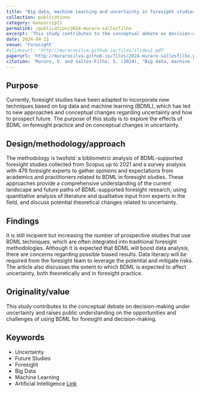 ```yaml
---
title: "Big data, machine learning and uncertainty in foresight studies"
collection: publications
category: manuscripts
permalink: /publication/2024-muraro-sallesfilho
excerpt: 'This study contributes to the conceptual debate on decision-making under uncertainty and raises public understanding on the opportunities and challenges of using Big Data and Machine Learning for foresight and decision-making.'
date: 2024-04-21
venue: 'Foresight'
#slidesurl: 'http://murarosilva.github.io/files/slides1.pdf'
paperurl: 'http://murarosilva.github.io/files/2024-muraro-sallesfilho.pdf'
citation: 'Muraro, V. and Salles-Filho, S. (2024), "Big data, machine learning and uncertainty in foresight studies", Foresight, Vol. 26 No. 3, pp. 436-452. https://doi.org/10.1108/FS-12-2022-0187'
---
```


## Purpose
Currently, foresight studies have been adapted to incorporate new techniques based on big data and machine learning (BDML), which has led to new approaches and conceptual changes regarding uncertainty and how to prospect future. The purpose of this study is to explore the effects of BDML on foresight practice and on conceptual changes in uncertainty.

## Design/methodology/approach
The methodology is twofold: a bibliometric analysis of BDML-supported foresight studies collected from Scopus up to 2021 and a survey analysis with 479 foresight experts to gather opinions and expectations from academics and practitioners related to BDML in foresight studies. These approaches provide a comprehensive understanding of the current landscape and future paths of BDML-supported foresight research, using quantitative analysis of literature and qualitative input from experts in the field, and discuss potential theoretical changes related to uncertainty.

## Findings
It is still incipient but increasing the number of prospective studies that use BDML techniques, which are often integrated into traditional foresight methodologies. Although it is expected that BDML will boost data analysis, there are concerns regarding possible biased results. Data literacy will be required from the foresight team to leverage the potential and mitigate risks. The article also discusses the extent to which BDML is expected to affect uncertainty, both theoretically and in foresight practice.

## Originality/value
This study contributes to the conceptual debate on decision-making under uncertainty and raises public understanding on the opportunities and challenges of using BDML for foresight and decision-making.

## Keywords
- Uncertainty
- Future Studies
- Foresight
- Big Data
- Machine Learning
- Artificial Intelligence
[Link](https://doi.org/10.1108/FS-12-2022-018)
